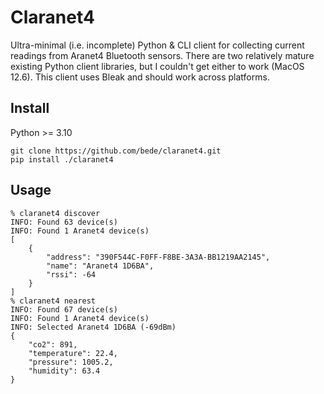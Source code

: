 # Claranet4

Ultra-minimal (i.e. incomplete) Python & CLI client for collecting current readings from Aranet4 Bluetooth sensors. There are two relatively mature existing Python client libraries, but I couldn't get either to work (MacOS 12.6). This  client uses Bleak and should work across platforms.

## Install

Python >= 3.10

```
git clone https://github.com/bede/claranet4.git
pip install ./claranet4
```

## Usage
```
% claranet4 discover
INFO: Found 63 device(s)
INFO: Found 1 Aranet4 device(s)
[
    {
        "address": "390F544C-F0FF-F8BE-3A3A-BB1219AA2145",
        "name": "Aranet4 1D6BA",
        "rssi": -64
    }
]
% claranet4 nearest
INFO: Found 67 device(s)
INFO: Found 1 Aranet4 device(s)
INFO: Selected Aranet4 1D6BA (-69dBm)
{
    "co2": 891,
    "temperature": 22.4,
    "pressure": 1005.2,
    "humidity": 63.4
}
```

